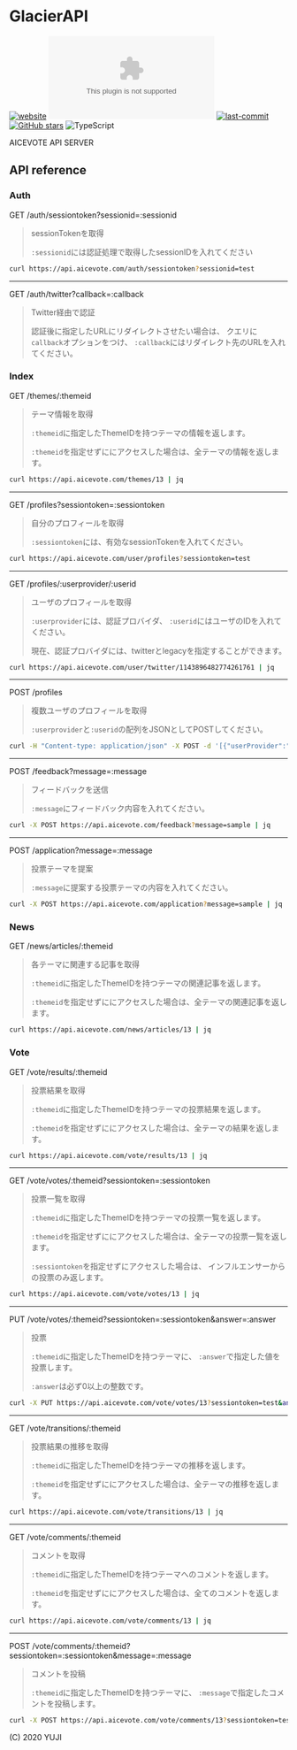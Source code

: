 # GlacierAPI

[![website](https://img.shields.io/website?url=https://api.aicevote.com&style=flat-square)](https://api.aicevote.com)
[![mozilla-observatory](https://img.shields.io/mozilla-observatory/grade/api.aicevote.com?publish&style=flat-square)](https://observatory.mozilla.org/analyze/api.aicevote.com)
[![last-commit](https://img.shields.io/github/last-commit/aicevote/GlacierAPI?style=flat-square)](https://github.com/aicevote/GlacierAPI/commits/master)
[![GitHub stars](https://img.shields.io/github/stars/aicevote/GlacierAPI.svg?style=flat-square)](https://github.com/aicevote/GlacierAPI)
![TypeScript](https://img.shields.io/github/languages/top/aicevote/GlacierAPI.svg?style=flat-square)

AICEVOTE API SERVER

## API reference

### Auth

GET /auth/sessiontoken?sessionid=:sessionid

> sessionTokenを取得
>
> `:sessionid`には認証処理で取得したsessionIDを入れてください

``` bash
curl https://api.aicevote.com/auth/sessiontoken?sessionid=test
```

---

GET /auth/twitter?callback=:callback

> Twitter経由で認証
>
> 認証後に指定したURLにリダイレクトさせたい場合は、
> クエリに`callback`オプションをつけ、
> `:callback`にはリダイレクト先のURLを入れてください。

### Index

GET /themes/:themeid

> テーマ情報を取得
>
> `:themeid`に指定したThemeIDを持つテーマの情報を返します。
>
> `:themeid`を指定せずににアクセスした場合は、全テーマの情報を返します。

``` bash
curl https://api.aicevote.com/themes/13 | jq
```

---

GET /profiles?sessiontoken=:sessiontoken

> 自分のプロフィールを取得
>
> `:sessiontoken`には、有効なsessionTokenを入れてください。

``` bash
curl https://api.aicevote.com/user/profiles?sessiontoken=test
```

---

GET /profiles/:userprovider/:userid

> ユーザのプロフィールを取得
>
> `:userprovider`には、認証プロバイダ、
> `:userid`にはユーザのIDを入れてください。
> 
> 現在、認証プロバイダには、twitterとlegacyを指定することができます。

``` bash
curl https://api.aicevote.com/user/twitter/1143896482774261761 | jq
```

---

POST /profiles

> 複数ユーザのプロフィールを取得
>
> `:userprovider`と`:userid`の配列をJSONとしてPOSTしてください。

``` bash
curl -H "Content-type: application/json" -X POST -d '[{"userProvider":"twitter","userID":"1143896482774261761"}]' https://api.aicevote.com/user/profiles | jq
```

---

POST /feedback?message=:message

> フィードバックを送信
>
> `:message`にフィードバック内容を入れてください。

``` bash
curl -X POST https://api.aicevote.com/feedback?message=sample | jq
```

---

POST /application?message=:message

> 投票テーマを提案
>
> `:message`に提案する投票テーマの内容を入れてください。

``` bash
curl -X POST https://api.aicevote.com/application?message=sample | jq
```

### News

GET /news/articles/:themeid

> 各テーマに関連する記事を取得
>
> `:themeid`に指定したThemeIDを持つテーマの関連記事を返します。
>
> `:themeid`を指定せずににアクセスした場合は、全テーマの関連記事を返します。

``` bash
curl https://api.aicevote.com/news/articles/13 | jq
```

### Vote

GET /vote/results/:themeid

> 投票結果を取得
>
> `:themeid`に指定したThemeIDを持つテーマの投票結果を返します。
>
> `:themeid`を指定せずににアクセスした場合は、全テーマの結果を返します。

``` bash
curl https://api.aicevote.com/vote/results/13 | jq
```

---

GET /vote/votes/:themeid?sessiontoken=:sessiontoken

> 投票一覧を取得
>
> `:themeid`に指定したThemeIDを持つテーマの投票一覧を返します。
>
> `:themeid`を指定せずににアクセスした場合は、全テーマの投票一覧を返します。
>
> `:sessiontoken`を指定せずにアクセスした場合は、
> インフルエンサーからの投票のみ返します。

``` bash
curl https://api.aicevote.com/vote/votes/13 | jq
```

---

PUT /vote/votes/:themeid?sessiontoken=:sessiontoken&answer=:answer

> 投票
>
> `:themeid`に指定したThemeIDを持つテーマに、
> `:answer`で指定した値を投票します。
>
> `:answer`は必ず0以上の整数です。

``` bash
curl -X PUT https://api.aicevote.com/vote/votes/13?sessiontoken=test&answer=0
```

---

GET /vote/transitions/:themeid

> 投票結果の推移を取得
>
> `:themeid`に指定したThemeIDを持つテーマの推移を返します。
>
> `:themeid`を指定せずににアクセスした場合は、全テーマの推移を返します。

``` bash
curl https://api.aicevote.com/vote/transitions/13 | jq
```

---

GET /vote/comments/:themeid

> コメントを取得
>
> `:themeid`に指定したThemeIDを持つテーマへのコメントを返します。
>
> `:themeid`を指定せずににアクセスした場合は、全てのコメントを返します。

``` bash
curl https://api.aicevote.com/vote/comments/13 | jq
```

---

POST /vote/comments/:themeid?sessiontoken=:sessiontoken&message=:message

> コメントを投稿
>
> `:themeid`に指定したThemeIDを持つテーマに、
> `:message`で指定したコメントを投稿します。


``` bash
curl -X POST https://api.aicevote.com/vote/comments/13?sessiontoken=test&message=helloworld
```

(C) 2020 YUJI
